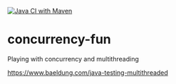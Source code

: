 [![Java CI with Maven](https://github.com/starnowski/concurrency-fun/actions/workflows/maven.yml/badge.svg)](https://github.com/starnowski/concurrency-fun/actions/workflows/maven.yml)


# concurrency-fun
Playing with concurrency and multithreading


https://www.baeldung.com/java-testing-multithreaded
